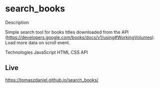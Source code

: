 # search_books

Description

Simple search tool for books titles downloaded from the API (https://developers.google.com/books/docs/v1/using#WorkingVolumes). Load more data on scroll event.

Technologies
    JavaScript
    HTML
    CSS
    API
    
    
## Live
https://tomaszdaniel.github.io/search_books/


